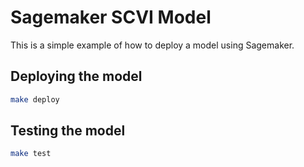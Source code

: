 # Sagemaker SCVI Model

This is a simple example of how to deploy a model using Sagemaker.

## Deploying the model

```bash
make deploy
```

## Testing the model

```bash
make test
```
